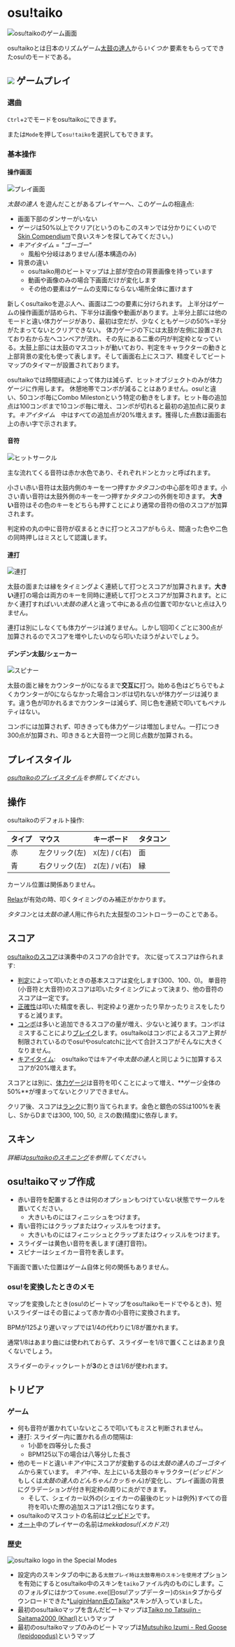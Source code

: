 # osu!taiko

![osu!taikoのゲーム画面](/wiki/shared/taiko-gameplay.jpg "osu!taikoインターフェイス")

osu!taikoとは日本のリズムゲーム[太鼓の達人](https://ja.wikipedia.org/wiki/%E5%A4%AA%E9%BC%93%E3%81%AE%E9%81%94%E4%BA%BA)から*いくつか* 要素をもらってできたosu!のモードである。

## ![](/wiki/shared/mode/taiko.png) ゲームプレイ

### 選曲

`Ctrl`+`2`でモードをosu!taikoにできます。

または`Mode`を押して`osu!taiko`を選択してもできます。

### 基本操作

#### 操作画面

![プレイ画面](/wiki/shared/Taiko_playfield.jpg "osu!taikoプレイ画面")

*太鼓の達人* を遊んだことがあるプレイヤーへ、このゲームの相違点:

- 画面下部のダンサーがいない
- ゲージは50%以上でクリア(というのもこのスキンでは分かりにくいので[Skin Compendium](https://osu.ppy.sh/community/forums/topics/180864)で良いスキンを探してみてください。)
- *キアイタイム* = *"ゴーゴー"*
  - 風船や分岐はありません(基本構造のみ)
- 背景の違い
  - osu!taiko用のビートマップは上部が空白の背景画像を持っています
  - 動画や画像のみの場合下画面だけが変化します
  - その他の要素はゲームの支障にならない場所全体に置けます

新しくosu!taikoを遊ぶ人へ、画面は二つの要素に分けられます。 上半分はゲームの操作画面が詰められ、下半分は画像や動画があります。上半分上部には他のモードと違い体力ゲージがあり、最初は空だが、少なくともゲージの50%=半分がたまってないとクリアできない。 体力ゲージの下には太鼓が左側に設置されており右から左へコンベアが流れ、その先にある二重の円が判定枠となっている。太鼓上部には太鼓のマスコットが動いており、判定をキャラクターの動きと上部背景の変化も使って表します。そして画面右上にスコア、精度そしてビートマップのタイマーが設置されております。

osu!taikoでは時間経過によって体力は減らず、ヒットオブジェクトのみが体力ゲージに作用します。 休憩地帯でコンボが減ることはありません。osu!と違い、50コンボ毎にCombo Milestonという特定の動きをします。ヒット毎の追加点は100コンボまで10コンボ毎に増え、コンボが切れると最初の追加点に戻ります。*キアイタイム*　中はすべての追加点が20%増えます。獲得した点数は画面右上の赤い字で示されます。

#### 音符

![ヒットサークル](/wiki/shared/Taiko_hitcircles.jpg "osu!taikoヒットサークル")

主な流れてくる音符は赤か水色であり、それぞれドンとカッと呼ばれます。

小さい赤い音符は太鼓内側のキーを一つ押すか*タタコン*の中心部を叩きます。小さい青い音符は太鼓外側のキーを一つ押すか*タタコン*の外側を叩きます。 **大きい**音符はその色のキーをどちらも押すことにより通常の音符の倍のスコアが加算されます。

判定枠の丸の中に音符が収まるときに打つとスコアがもらえ、間違った色や二色の同時押しはミスとして認識します。

#### 連打

![連打](/wiki/shared/Taiko_drumroll.jpg "osu!taiko連打")

太鼓の面または縁をタイミングよく連続して打つとスコアが加算されます。**大きい**連打の場合は両方のキーを同時に連続して打つとスコアが加算されます。とにかく連打すればいい*太鼓の達人*と違って中にある点の位置で叩かないと点は入りません。

連打は別にしなくても体力ゲージは減りません。しかし1回叩くごとに300点が加算されるのでスコアを増やしたいのなら叩いたほうがよいでしょう。

#### デンデン太鼓/シェーカー

![スピナー](/wiki/shared/Taiko_spinner.jpg "osu!taikoスピナー(デンデン)")

太鼓の面と縁をカウンターが0になるまで**交互に**打つ。始める色はどちらでもよくカウンターが0にならなかった場合コンボは切れないが体力ゲージは減ります。違う色が叩かれるまでカウンターは減らず、同じ色を連続で叩いてもペナルティはない。

コンボには加算されず、叩ききっても体力ゲージは増加しません。一打につき300点が加算され、叩ききると大音符一つと同じ点数が加算される。

## プレイスタイル

*[osu!taikoのプレイスタイル](/wiki/Play_style)を参照してください。*

## 操作

osu!taikoのデフォルト操作:

| タイプ | マウス | キーボード | タタコン |
| :-- | :-- | :-- | :-- |
| 赤 | 左クリック(左) | `X`(左) / `C`(右) | 面 |
| 青 | 右クリック(左) | `Z`(左) / `V`(右) | 縁 |

カーソル位置は関係ありません。

[Relax](/wiki/Game_modifier/Relax)が有効の時、叩くタイミングのみ補正がかかります。

*タタコン*とは*太鼓の達人*用に作られた太鼓型のコントローラーのことである。

## スコア

[osu!taikoのスコア](/wiki/Gameplay/Score/osu!taiko)は演奏中のスコアの合計です。 次に従ってスコアは作られます:

- [判定](/wiki/Gameplay/Judgement/osu!taiko)によって叩いたときの基本スコアは変化します(300、100、0)。 単音符(小音符と大音符)のスコアは叩いたタイミングによって決まり、他の音符のスコアは一定です。
- [正確性](/wiki/Gameplay/Accuracy#osu!taiko)は叩いた精度を表し、判定枠より遅かったり早かったりミスをしたりすると減ります。
- [コンボ](/wiki/Gameplay/Combo_(score_multiplier))は多いと追加できるスコアの量が増え、少ないと減ります。コンボはミスすることにより[ブレイク](/wiki/Gameplay/Judgement/Combobreak)します。osu!taikoはコンボによるスコア上昇が制限されているのでosu!やosu!catchに比べて合計スコアがそんなに大きくなりません。
- [キアイタイム](/wiki/Gameplay/Kiai_time):　osu!taikoではキアイ中*太鼓の達人*と同じように加算するスコアが20%増えます。

スコアとは別に、[体力ゲージ](/wiki/Client/Interface/Health_bar)は音符を叩くことによって増え、**ゲージ全体の50%**が埋まってないとクリアできません。

クリア後、スコアは[ランク](/wiki/Gameplay/Grade#osu!taiko)に割り当てられます。金色と銀色のSSは100%を表し、SからDまでは300, 100, 50, ミスの数(精度)に依存します。

## スキン

*詳細は[osu!taikoのスキニング](/wiki/Skinning/osu!taiko)を参照してください。*

## osu!taikoマップ作成

- 赤い音符を配置するときは何のオプションもつけていない状態でサークルを置いてください。
  - 大きいものにはフィニッシュをつけます。
- 青い音符にはクラップまたはウィッスルをつけます。
  - 大きいものにはフィニッシュとクラップまたはウィッスルをつけます。
- スライダーは黄色い音符を表します(連打音符)。
- スピナーはシェイカー音符を表します。

下画面で置いた位置はゲーム自体と何の関係もありません。

### osu!を変換したときのメモ

マップを変換したとき(osu!のビートマップをosu!taikoモードでやるとき)、短いスライダーはその音によって赤か青の小音符に変換されます。

BPMが125より遅いマップでは1/4の代わりに1/8が置かれます。

通常1/8はあまり曲には使われておらず、スライダーを1/8で置くことはあまり良くないでしょう。

スライダーのティックレートが**3**のときは1/6が使われます。

## トリビア

### ゲーム

- 何も音符が置かれていないところで叩いてもミスと判断されません。
- 連打: スライダー内に置かれる点の間隔は:
  - 1小節を四等分した長さ
  - BPM125以下の場合は八等分した長さ
- 他のモードと違い*キアイ*中にスコアが変動するのは*太鼓の達人*の*ゴーゴタイム*から来ています。 *キアイ*中、左上にいる太鼓のキャラクター(*ピッピドン*もしくは*太鼓の達人*の*どんちゃん*/*カッちゃん*)が変化し、プレイ画面の背景にグラデーションが付き判定枠の周りに炎ができます。
  - そして、シェイカー以外の(シェイカーの最後のヒットは例外)すべての音符を叩いた際の追加スコアは1.2倍になります。
- osu!taikoのマスコットの名前は[ピッピドン](/wiki/Mascots#pippi)です。
- [オート](/wiki/Game_modifier/Auto)中のプレイヤーの名前は*mekkadosu!(メカドス!)*

### 歴史

![osu!taiko logo in the Special Modes](img/Taiko_logo.jpg "スペシャルモードでのロゴ")

- 設定内のスキンタブの中にある`太鼓プレイ時は太鼓専用のスキンを使用`オプションを有効にするとosu!taiko中のスキンを`taiko`ファイル内のものにします。このフォルダにはかつて`osume.exe`(旧osu!アップデーター)の`Skin`タブからダウンロードできた*[LuiginHann氏のTaiko](https://osu.ppy.sh/community/forums/topics/41319)*スキンが入っていました。
- 最初のosu!taikoマップを含んだビートマップは[Taiko no Tatsujin - Saitama2000 (Kharl)](https://osu.ppy.sh/beatmapsets/210)というマップ
- 最初のosu!taikoマップのみのビートマップは[Mutsuhiko Izumi - Red Goose (lepidopodus)](https://osu.ppy.sh/beatmapsets/55920)というマップ
